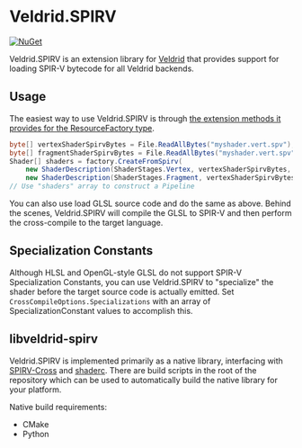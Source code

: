 # Veldrid.SPIRV

[![NuGet](https://img.shields.io/nuget/v/Veldrid.SPIRV.svg)](https://www.nuget.org/packages/Veldrid.SPIRV)

Veldrid.SPIRV is an extension library for [Veldrid](https://github.com/mellinoe/veldrid) that provides support for loading SPIR-V bytecode for all Veldrid backends.

## Usage

The easiest way to use Veldrid.SPIRV is through [the extension methods it provides for the ResourceFactory type](https://github.com/mellinoe/veldrid-spirv/blob/master/src/Veldrid.SPIRV/ResourceFactoryExtensions.cs).

```C#
byte[] vertexShaderSpirvBytes = File.ReadAllBytes("myshader.vert.spv");
byte[] fragmentShaderSpirvBytes = File.ReadAllBytes("myshader.vert.spv");
Shader[] shaders = factory.CreateFromSpirv(
    new ShaderDescription(ShaderStages.Vertex, vertexShaderSpirvBytes, "main"),
    new ShaderDescription(ShaderStages.Fragment, vertexShaderSpirvBytes, "main"));
// Use "shaders" array to construct a Pipeline
```

You can also use load GLSL source code and do the same as above. Behind the scenes, Veldrid.SPIRV will compile the GLSL to SPIR-V and then perform the cross-compile to the target language.

## Specialization Constants

Although HLSL and OpenGL-style GLSL do not support SPIR-V Specialization Constants, you can use Veldrid.SPIRV to "specialize" the shader before the target source code is actually emitted. Set `CrossCompileOptions.Specializations` with an array of SpecializationConstant values to accomplish this.

## libveldrid-spirv

Veldrid.SPIRV is implemented primarily as a native library, interfacing with [SPIRV-Cross](https://github.com/KhronosGroup/SPIRV-Cross) and [shaderc](https://github.com/google/shaderc). There are build scripts in the root of the repository which can be used to automatically build the native library for your platform.

Native build requirements:

* CMake
* Python
